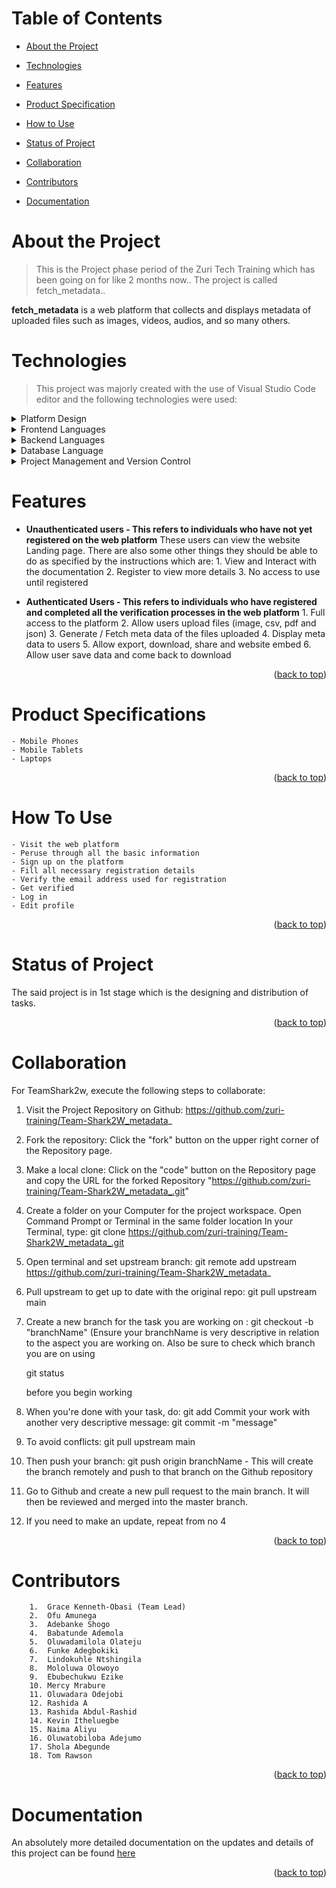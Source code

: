 # Table of Contents

- [About the Project](#about-project)

- [Technologies](#technologies)

- [Features](#features)

- [Product Specification](#product-specification)

- [How to Use](#how-to-use)

- [Status of Project](#status-of-project)

- [Collaboration](#collaboration)

- [Contributors](#contributors)

- [Documentation](#documentation)



# About the Project <a name="about-project"></a>

> This is the Project phase period  of the Zuri Tech Training which has been going on for like 2 months now.. The project is called fetch_metadata..

**fetch_metadata** is a web platform that collects and displays metadata of uploaded files such as images, videos, audios, and so many others.


# Technologies <a name="technologies"></a>

> This project was majorly created with the use of Visual Studio Code editor and the following technologies were used:

<details>
  <summary>Platform Design</summary>
  <ul>
    <li><a href="https://www.figma.com/file/4ODgU0vrYy2UVo6Vxkr7bJ/Untitled?node-id=0%3A1&t=ls7lNcpUOAO27s4g-1">Figma</a></li>
  </ul>
</details>

<details>
  <summary>Frontend Languages</summary>
  <ul>
    <li><a href="html5.com/">HTML, CSS & JavaScript</a></li>
  </ul>
</details>

<details>
  <summary>Backend Languages</summary>
  <ul>
    <li><a href="https://nodejs.com/">Nodejs</a></li>
  </ul>
</details>

<details>
<summary>Database Language</summary>
  <ul>
    <li><a href="https://www.mysql.org/">MySQL</a></li>
  </ul>
</details>

<details>
  <summary>Project Management and Version Control</summary>
  <ul>
    <li><a href="https://github.com/zuri-training/Team-Shark2W_metadata_">GitHub</a></li>
  </ul>
</details>


<!-- Features -->

# Features <a name="features"></a>

- **Unauthenticated users - This refers to individuals who have not yet registered on the web platform**
  These users can view the website Landing page. There are also some other things they should be able to do as specified by the instructions which are:
        1.  View and Interact with the documentation
        2.  Register to view more details
        3.  No access to use until registered

- **Authenticated Users - This refers to individuals who have registered and completed all the verification processes in the web platform**
        1.  Full access to the platform
        2.  Allow users upload files (image, csv, pdf and json)
        3.  Generate / Fetch meta data of the files uploaded
        4.  Display meta data to users
        5.  Allow export, download, share and website embed
        6.  Allow user save data and come back to download

<p align="right">(<a href="#readme-top">back to top</a>)</p>


# Product Specifications <a name="product-specification"></a>

    - Mobile Phones
    - Mobile Tablets
    - Laptops

<p align="right">(<a href="#readme-top">back to top</a>)</p>

# How To Use <a name="how-to-use"></a>

    - Visit the web platform
    - Peruse through all the basic information
    - Sign up on the platform 
    - Fill all necessary registration details
    - Verify the email address used for registration 
    - Get verified
    - Log in
    - Edit profile

<p align="right">(<a href="#readme-top">back to top</a>)</p>

# Status of Project <a name="status-of-project"></a>

The said project is in 1st stage which is the designing and distribution of tasks.

<p align="right">(<a href="#readme-top">back to top</a>)</p>



# Collaboration <a name="collaboration"></a>

For TeamShark2w, execute the following steps to collaborate:

1. Visit the Project Repository on Github: https://github.com/zuri-training/Team-Shark2W_metadata_

2. Fork the repository: Click the "fork" button on the upper right corner of the Repository page.

3. Make a local clone: Click on the "code" button on the Repository page and copy the URL for the forked Repository 
    "https://github.com/zuri-training/Team-Shark2W_metadata_.git"

4. Create a folder on your Computer for the project workspace. Open Command Prompt or Terminal in the same folder location In your Terminal, type:
     git clone https://github.com/zuri-training/Team-Shark2W_metadata_.git

5. Open terminal and set upstream branch:
    git remote add upstream https://github.com/zuri-training/Team-Shark2W_metadata_

6. Pull upstream to get up to date with the original repo:
    git pull upstream main

7. Create a new branch for the task you are working on :
    git checkout -b "branchName"
    (Ensure your branchName is very descriptive in relation to the aspect you are working on.
    Also be sure to check which branch you are on using
  
    git status 

    before you begin working

8. When you're done with your task, do:
        git add
        Commit your work with another very descriptive message:
        git commit -m "message"

9. To avoid conflicts:
        git pull upstream main

10. Then push your branch:
        git push origin branchName - This will create the branch remotely  and push to that branch on the Github repository 

11. Go to Github and create a new pull request to the main branch. It will then be reviewed and merged into the master branch.

12. If you need to make an update, repeat from no 4

<p align="right">(<a href="#readme-top">back to top</a>)</p>

# Contributors <a name="contributors"></a>
        1.  Grace Kenneth-Obasi (Team Lead)
        2.  Ofu Amunega
        3.  Adebanke Shogo
        4.  Babatunde Ademola
        5.  Oluwadamilola Olateju
        6.  Funke Adegbokiki
        7.  Lindokuhle Ntshingila
        8.  Mololuwa Olowoyo
        9.  Ebubechukwu Ezike
        10. Mercy Mrabure
        11. Oluwadara Odejobi
        12. Rashida A
        13. Rashida Abdul-Rashid
        14. Kevin Itheluegbe
        15. Naima Aliyu
        16. Oluwatobiloba Adejumo
        17. Shola Abegunde
        18. Tom Rawson

<p align="right">(<a href="#readme-top">back to top</a>)</p>

# Documentation <a name="documentation"></a>

An absolutely more detailed documentation on the updates and details of this project can be found [here](https://docs.google.com/document/d/165HIAdijkZ8DZywODAz-woHeukzfTO_DwAvgEVOP39U/edit?usp=drivesdk)

<p align="right">(<a href="#readme-top">back to top</a>)</p>

